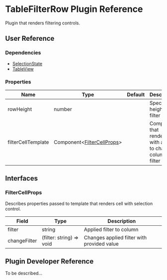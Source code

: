 # TableFilterRow Plugin Reference

Plugin that renders filtering controls.

## User Reference

### Dependencies

- [SelectionState](selection-state.md)
- [TableView](table-view.md)

### Properties

Name | Type | Default | Description
-----|------|---------|------------
rowHeight | number | | Specifies height for filter row
filterCellTemplate | Component&lt;[FilterCellProps](#filter-cell-props)&gt; | | Component that renders cell with ability to change column filter

## Interfaces

### <a name="filter-cell-props"></a>FilterCellProps

Describes properties passed to template that renders cell with selection control.

Field | Type | Description
------|------|------------
filter | string | Applied filter to column
changeFilter | (filter: string) => void | Changes applied filter with provided value

## Plugin Developer Reference

To be described...
